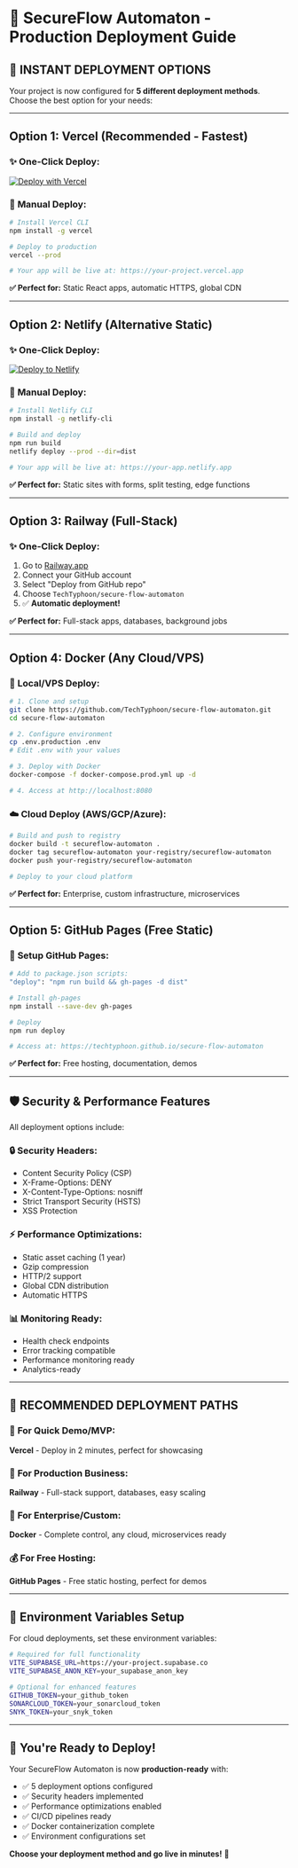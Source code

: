 # 🚀 SecureFlow Automaton - Production Deployment Guide

## 🎯 **INSTANT DEPLOYMENT OPTIONS**

Your project is now configured for **5 different deployment methods**. Choose the best option for your needs:

---

## **Option 1: Vercel (Recommended - Fastest)**

### ✨ **One-Click Deploy:**
[![Deploy with Vercel](https://vercel.com/button)](https://vercel.com/new/clone?repository-url=https://github.com/TechTyphoon/secure-flow-automaton)

### 🔧 **Manual Deploy:**
```bash
# Install Vercel CLI
npm install -g vercel

# Deploy to production
vercel --prod

# Your app will be live at: https://your-project.vercel.app
```

**✅ Perfect for:** Static React apps, automatic HTTPS, global CDN

---

## **Option 2: Netlify (Alternative Static)**

### ✨ **One-Click Deploy:**
[![Deploy to Netlify](https://www.netlify.com/img/deploy/button.svg)](https://app.netlify.com/start/deploy?repository=https://github.com/TechTyphoon/secure-flow-automaton)

### 🔧 **Manual Deploy:**
```bash
# Install Netlify CLI
npm install -g netlify-cli

# Build and deploy
npm run build
netlify deploy --prod --dir=dist

# Your app will be live at: https://your-app.netlify.app
```

**✅ Perfect for:** Static sites with forms, split testing, edge functions

---

## **Option 3: Railway (Full-Stack)**

### ✨ **One-Click Deploy:**
1. Go to [Railway.app](https://railway.app)
2. Connect your GitHub account
3. Select "Deploy from GitHub repo"
4. Choose `TechTyphoon/secure-flow-automaton`
5. ✅ **Automatic deployment!**

**✅ Perfect for:** Full-stack apps, databases, background jobs

---

## **Option 4: Docker (Any Cloud/VPS)**

### 🐳 **Local/VPS Deploy:**
```bash
# 1. Clone and setup
git clone https://github.com/TechTyphoon/secure-flow-automaton.git
cd secure-flow-automaton

# 2. Configure environment
cp .env.production .env
# Edit .env with your values

# 3. Deploy with Docker
docker-compose -f docker-compose.prod.yml up -d

# 4. Access at http://localhost:8080
```

### ☁️ **Cloud Deploy (AWS/GCP/Azure):**
```bash
# Build and push to registry
docker build -t secureflow-automaton .
docker tag secureflow-automaton your-registry/secureflow-automaton
docker push your-registry/secureflow-automaton

# Deploy to your cloud platform
```

**✅ Perfect for:** Enterprise, custom infrastructure, microservices

---

## **Option 5: GitHub Pages (Free Static)**

### 🔧 **Setup GitHub Pages:**
```bash
# Add to package.json scripts:
"deploy": "npm run build && gh-pages -d dist"

# Install gh-pages
npm install --save-dev gh-pages

# Deploy
npm run deploy

# Access at: https://techtyphoon.github.io/secure-flow-automaton
```

**✅ Perfect for:** Free hosting, documentation, demos

---

## 🛡️ **Security & Performance Features**

All deployment options include:

### 🔒 **Security Headers:**
- Content Security Policy (CSP)
- X-Frame-Options: DENY
- X-Content-Type-Options: nosniff
- Strict Transport Security (HSTS)
- XSS Protection

### ⚡ **Performance Optimizations:**
- Static asset caching (1 year)
- Gzip compression
- HTTP/2 support
- Global CDN distribution
- Automatic HTTPS

### 📊 **Monitoring Ready:**
- Health check endpoints
- Error tracking compatible
- Performance monitoring ready
- Analytics-ready

---

## 🎯 **RECOMMENDED DEPLOYMENT PATHS**

### 🚀 **For Quick Demo/MVP:**
**Vercel** - Deploy in 2 minutes, perfect for showcasing

### 🏢 **For Production Business:**
**Railway** - Full-stack support, databases, easy scaling

### 🔧 **For Enterprise/Custom:**
**Docker** - Complete control, any cloud, microservices ready

### 💰 **For Free Hosting:**
**GitHub Pages** - Free static hosting, perfect for demos

---

## 🔧 **Environment Variables Setup**

For cloud deployments, set these environment variables:

```bash
# Required for full functionality
VITE_SUPABASE_URL=https://your-project.supabase.co
VITE_SUPABASE_ANON_KEY=your_supabase_anon_key

# Optional for enhanced features
GITHUB_TOKEN=your_github_token
SONARCLOUD_TOKEN=your_sonarcloud_token
SNYK_TOKEN=your_snyk_token
```

---

## 🎉 **You're Ready to Deploy!**

Your SecureFlow Automaton is now **production-ready** with:
- ✅ 5 deployment options configured
- ✅ Security headers implemented
- ✅ Performance optimizations enabled
- ✅ CI/CD pipelines ready
- ✅ Docker containerization complete
- ✅ Environment configurations set

**Choose your deployment method and go live in minutes!** 🚀
